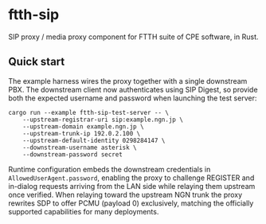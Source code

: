 # ftth-sip
SIP proxy / media proxy component for FTTH suite of CPE software, in Rust.

## Quick start

The example harness wires the proxy together with a single downstream PBX. The
downstream client now authenticates using SIP Digest, so provide both the
expected username and password when launching the test server:

```
cargo run --example ftth-sip-test-server -- \
    --upstream-registrar-uri sip:example.ngn.jp \
    --upstream-domain example.ngn.jp \
    --upstream-trunk-ip 192.0.2.100 \
    --upstream-default-identity 0298284147 \
    --downstream-username asterisk \
    --downstream-password secret
```

Runtime configuration embeds the downstream credentials in
`AllowedUserAgent.password`, enabling the proxy to challenge REGISTER and
in-dialog requests arriving from the LAN side while relaying them upstream once
verified. When relaying toward the upstream NGN trunk the proxy rewrites SDP to
offer PCMU (payload 0) exclusively, matching the officially supported
capabilities for many deployments.
